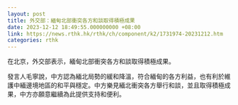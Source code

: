 ```yaml
---
layout: post
title: 外交部：緬甸北部衝突各方和談取得積極成果
date: 2023-12-12 18:49:55.000000000 +08:00
link: https://news.rthk.hk/rthk/ch/component/k2/1731974-20231212.htm
categories: rthk
---
```


在北京，外交部表示，緬甸北部衝突各方和談取得積極成果。

發言人毛寧說，中方認為緬北局勢的緩和降溫，符合緬甸的各方利益，也有利於維護中緬邊境地區的和平與穩定。中方樂見緬北衝突各方舉行和談，並且取得積極成果，中方亦願意繼續為此提供支持和便利。
